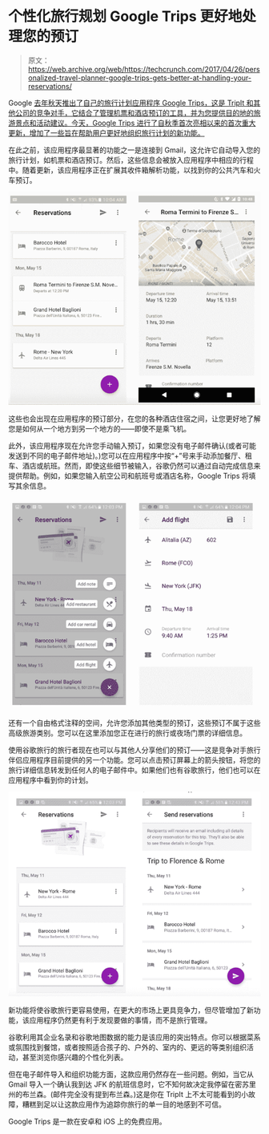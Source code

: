 # 个性化旅行规划 Google Trips 更好地处理您的预订 

> 原文：<https://web.archive.org/web/https://techcrunch.com/2017/04/26/personalized-travel-planner-google-trips-gets-better-at-handling-your-reservations/>

Google [去年秋天推出了自己的旅行计划应用程序 Google Trips，这是 TripIt 和其他公司的竞争对手，它结合了管理机票和酒店预订的工具，并为您提供目的地的旅游景点和活动建议。今天，Google Trips 进行了自秋季首次亮相以来的首次重大更新，增加了一些旨在帮助用户更好地组织旅行计划的新功能。](https://web.archive.org/web/20230123112014/https://techcrunch.com/2016/09/19/google-launches-a-personalized-travel-planner-google-trips/)

在此之前，该应用程序最显著的功能之一是连接到 Gmail，这允许它自动导入您的旅行计划，如机票和酒店预订。然后，这些信息会被放入应用程序中相应的行程中。随着更新，该应用程序正在扩展其收件箱解析功能，以找到你的公共汽车和火车预订。

![](img/cca7309be876fd28b976a997d9ef2178.png)

这些也会出现在应用程序的预订部分，在您的各种酒店住宿之间，让您更好地了解您是如何从一个地方到另一个地方的——即使不是乘飞机。

此外，该应用程序现在允许您手动输入预订，如果您没有电子邮件确认(或者可能发送到不同的电子邮件地址)。)您可以在应用程序中按“+”号来手动添加餐厅、租车、酒店或航班。然而，即使这些细节被输入，谷歌仍然可以通过自动完成信息来提供帮助。例如，如果您输入航空公司和航班号或酒店名称，Google Trips 将填写其余信息。

![](img/c0650dff5801c5a39b7c460d6d7cc72a.png)

还有一个自由格式注释的空间，允许您添加其他类型的预订，这些预订不属于这些高级旅游类别。您可以在这里添加您正在进行的旅行或夜场门票的详细信息。

使用谷歌旅行的旅行者现在也可以与其他人分享他们的预订——这是竞争对手旅行伴侣应用程序目前提供的另一个功能。您可以点击预订屏幕上的箭头按钮，将您的旅行详细信息转发到任何人的电子邮件中。如果他们也有谷歌旅行，他们也可以在应用程序中看到你的计划。

![](img/408be45d770618fff0af3578b5cceeae.png)

新功能将使谷歌旅行更容易使用，在更大的市场上更具竞争力，但尽管增加了新功能，该应用程序仍然更有利于发现要做的事情，而不是旅行管理。

谷歌利用其企业名录和谷歌地图数据的能力是该应用的突出特点。你可以根据菜系或氛围找到餐馆，或者按照适合孩子的、户外的、室内的、更远的等类别组织活动，甚至浏览你感兴趣的个性化列表。

但在电子邮件导入和组织功能方面，这款应用仍然存在一些问题。例如，当它从 Gmail 导入一个确认我到达 JFK 的航班信息时，它不知何故决定我停留在密苏里州的布兰森。(邮件完全没有提到布兰森。)这是你在 TripIt 上不太可能看到的小故障，糟糕到足以让这款应用作为追踪你旅行的单一目的地感到不可信。

Google Trips 是一款在安卓和 iOS 上的免费应用。